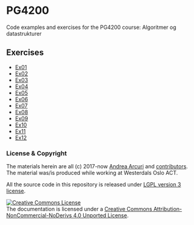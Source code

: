 # PG4200
Code examples and exercises for the PG4200 course: Algoritmer og datastrukturer


## Exercises
* [Ex01](docs/exercises/ex01.md)
* [Ex02](docs/exercises/ex02.md)
* [Ex03](docs/exercises/ex03.md)
* [Ex04](docs/exercises/ex04.md)
* [Ex05](docs/exercises/ex05.md)
* [Ex06](docs/exercises/ex06.md)
* [Ex07](docs/exercises/ex07.md)
* [Ex08](docs/exercises/ex08.md)
* [Ex09](docs/exercises/ex09.md)
* [Ex10](docs/exercises/ex10.md)
* [Ex11](docs/exercises/ex11.md)
* [Ex12](docs/exercises/ex12.md)



### License & Copyright

The materials herein are all (c) 2017-now [Andrea Arcuri](http://www.arcuriandrea.org) 
and [contributors](https://github.com/arcuri82/pg4200/graphs/contributors).
The material was/is produced while working at Westerdals Oslo ACT.

All the source code in this repository is released under 
[LGPL version 3 license](LICENSE).

<a rel="license" href="http://creativecommons.org/licenses/by-nc-nd/4.0/">
<img alt="Creative Commons License" style="border-width:0" 
src="https://i.creativecommons.org/l/by-nc-nd/4.0/88x31.png" /></a>
<br />
The documentation is licensed under a <a rel="license" href="http://creativecommons.org/licenses/by-nc-nd/4.0/">Creative Commons Attribution-NonCommercial-NoDerivs 4.0 Unported License</a>.

